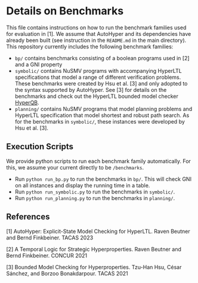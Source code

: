 # Details on Benchmarks

This file contains instructions on how to run the benchmark families used for evaluation in [1].
We assume that AutoHyper and its dependencies have already been built (see instruction in the `README.md` in the main directory).
This repository currently includes the following benchmark families:

- `bp/` contains benchmarks consisting of a boolean programs used in [2] and a GNI property
- `symbolic/` contains NuSMV programs with accompanying HyperLTL specifications that model a range of different verification problems. These benchmarks were created by Hsu et al. [3] and only adopted to the syntax supported by AutoHyper. See [3] for details on the benchmarks and check out the HyperLTL bounded model checker [HyperQB](https://github.com/HyperQB/HyperQB).
- `planning/` contains NuSMV programs that model planning problems and HyperLTL specification that model shortest and robust path search. As for the benchmarks in `symbolic/`, these instances were developed by Hsu et al. [3].


## Execution Scripts

We provide python scripts to run each benchmark family automatically. 
For this, we assume your current directly to be `/benchmarks`.

- Run `python run_bp.py` to run the benchmarks in `bp/`. This will check GNI on all instances and display the running time in a table. 
- Run `python run_symbolic.py` to run the benchmarks in `symbolic/`.
- Run `python run_planning.py` to run the benchmarks in `planning/`.


## References  

[1] AutoHyper: Explicit-State Model Checking for HyperLTL. Raven Beutner and Bernd Finkbeiner. TACAS 2023

[2] A Temporal Logic for Strategic Hyperproperties. Raven Beutner and Bernd Finkbeiner. CONCUR 2021

[3] Bounded Model Checking for Hyperproperties. Tzu-Han Hsu, César Sánchez, and Borzoo Bonakdarpour. TACAS 2021
